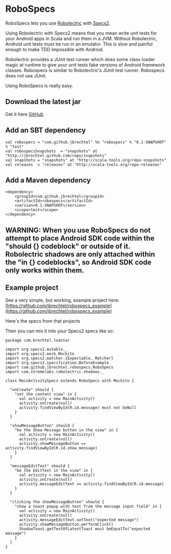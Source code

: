 RoboSpecs
=========

RoboSpecs lets you use [Robolectric](http://pivotal.github.com/robolectric/) with [Specs2](http://specs2.org).

Using Robolectric with Specs2 means that you mean write unit tests for your Android apps 
in Scala and run them in a JVM.  Without Robolectric, Android unit tests must be run in 
an emulator.  This is slow and painful enough to make TDD impossible with Android.

Robolectric provides a JUnit test runner which does some class loader magic at runtime 
to give your unit tests fake versions of Android framework classes.  Robospecs is 
similar to Robolectric's JUnit test runner.  Robospecs does not use JUnit.

Using RoboSpecs is really easy.

Download the latest jar
----------------
Get it here [GitHub](https://github.com/jbrechtel/robospecs/archives/master)

Add an SBT dependency
-----------

    val robospecs = "com.github.jbrechtel" %% "robospecs" % "0.1-SNAPSHOT" % "test"
    val robospecsSnapshots  = "snapshots" at "http://jbrechtel.github.com/repo/snapshots"
    val snapshots = "snapshots" at "http://scala-tools.org/repo-snapshots"
    val releases  = "releases" at "http://scala-tools.org/repo-releases"


Add a Maven dependency
-----------

    <dependency>
        <groupId>com.github.jbrechtel</groupId>
        <artifactId>robospecs</artifactId>
        <version>0.1-SNAPSHOT</version>
        <scope>test</scope>
    </dependency>

WARNING: When you use RoboSpecs do not attempt to place Android SDK code within the "should {} codeblock" or outside of it. Robolectric shadows are only attached within the "in {} codeblocks", so Android SDK code only works within them.
-------

Example project
--------------

See a very simple, but working, example project here: [https://github.com/jbrechtel/robospecs_example](https://github.com/jbrechtel/robospecs_example)

Here's the specs from that projects

Then you can mix it into your Specs2 specs like so:

	package com.brechtel.toaster

	import org.specs2.mutable._
	import org.specs2.mock.Mockito
	import org.specs2.matcher.{Expectable, Matcher}
	import org.specs2.specification.BeforeExample
	import com.github.jbrechtel.robospecs.RoboSpecs
	import com.xtremelabs.robolectric.shadows._

	class MainActivitySpecs extends RoboSpecs with Mockito {

	  "onCreate" should {
	    "set the content view" in {
	      val activity = new MainActivity()
	      activity.onCreate(null)
	      activity.findViewById(R.id.message) must not beNull
	    }
	  }

	  "showMessageButton" should {
	    "be the Show Message button in the view" in {
	      val activity = new MainActivity()
	      activity.onCreate(null)
	      activity.showMessageButton == activity.findViewById(R.id.show_message)
	    }
	  }

	  "messageEditText" should {
	    "be the EditText in the view" in {
	      val activity = new MainActivity()
	      activity.onCreate(null)
	      activity.messageEditText == activity.findViewById(R.id.message)
	    }
	  }

	  "clicking the showMessageButton" should {
	    "show a toast popup with text from the message input field" in {
	      val activity = new MainActivity()
	      activity.onCreate(null)
	      activity.messageEditText.setText("expected message")
	      activity.showMessageButton.performClick()
	      ShadowToast.getTextOfLatestToast must beEqualTo("expected message")
	    }
	  }
	}
